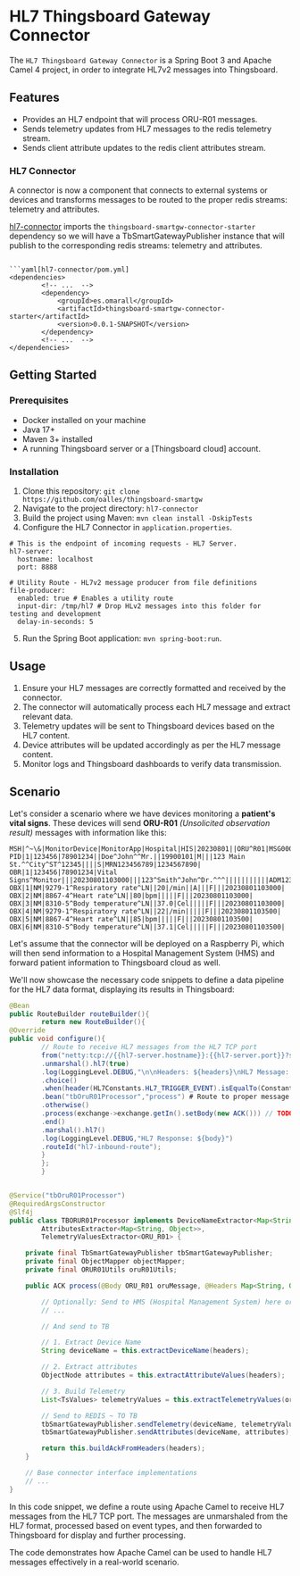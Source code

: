 # HL7 Thingsboard Gateway Connector

The `HL7 Thingsboard Gateway Connector` is a Spring Boot 3 and Apache Camel 4 project, in order to integrate HL7v2
messages into Thingsboard.

## Features

* Provides an HL7 endpoint that will process ORU-R01 messages.
* Sends telemetry updates from HL7 messages to the redis telemetry stream.
* Sends client attribute updates to the redis client attributes stream.

### HL7 Connector

A connector is now a component that connects to external systems or devices and transforms messages to be routed to the
proper redis streams: telemetry and attributes.

[hl7-connector](./hl7-connector) imports the `thingsboard-smartgw-connector-starter` dependency so we will have a
TbSmartGatewayPublisher instance that will publish to the corresponding redis streams: telemetry and attributes.

```java[hl7-connector/src/main/java/es/omarall/thingsboard/smartgw/connector/hl7/HL7Connector.java]

```yaml[hl7-connector/pom.yml]
<dependencies>
        <!-- ...  -->    
        <dependency>
            <groupId>es.omarall</groupId>
            <artifactId>thingsboard-smartgw-connector-starter</artifactId>
            <version>0.0.1-SNAPSHOT</version>
        </dependency>
        <!-- ...  -->
</dependencies>
```

## Getting Started

### Prerequisites

* Docker installed on your machine
* Java 17+
* Maven 3+ installed
* A running Thingsboard server or a [Thingsboard cloud] account.

### Installation

1. Clone this repository: `git clone https://github.com/oalles/thingsboard-smartgw`
2. Navigate to the project directory: `hl7-connector`
3. Build the project using Maven: `mvn clean install -DskipTests`
4. Configure the HL7 Connector in `application.properties`.

```yaml[hl7-connector/src/main/resources/application.yml]
# This is the endpoint of incoming requests - HL7 Server.
hl7-server:
  hostname: localhost
  port: 8888

# Utility Route - HL7v2 message producer from file definitions
file-producer:
  enabled: true # Enables a utility route
  input-dir: /tmp/hl7 # Drop HLv2 messages into this folder for testing and development
  delay-in-seconds: 5
```

5. Run the Spring Boot application: `mvn spring-boot:run`.

## Usage

1. Ensure your HL7 messages are correctly formatted and received by the connector.
2. The connector will automatically process each HL7 message and extract relevant data.
3. Telemetry updates will be sent to Thingsboard devices based on the HL7 content.
4. Device attributes will be updated accordingly as per the HL7 message content.
5. Monitor logs and Thingsboard dashboards to verify data transmission.

## Scenario

Let's consider a scenario where we have devices monitoring a **patient's vital signs**.
These devices will send **ORU-R01** *(Unsolicited observation result)* messages with information like this:

```text
MSH|^~\&|MonitorDevice|MonitorApp|Hospital|HIS|20230801||ORU^R01|MSG00001|P|2.3|
PID|1|123456|78901234||Doe^John^^Mr.||19900101|M|||123 Main St.^^City^ST^12345||||S|MRN123456789|1234567890|
OBR|1|123456|78901234|Vital Signs^Monitor|||20230801103000|||123^Smith^John^Dr.^^^|||||||||||ADM1234567890|20230801103000|
OBX|1|NM|9279-1^Respiratory rate^LN||20|/min||A|||F|||20230801103000|
OBX|2|NM|8867-4^Heart rate^LN||80|bpm|||||F|||20230801103000|
OBX|3|NM|8310-5^Body temperature^LN||37.0|Cel|||||F|||20230801103000|
OBX|4|NM|9279-1^Respiratory rate^LN||22|/min|||||F|||20230801103500|
OBX|5|NM|8867-4^Heart rate^LN||85|bpm|||||F|||20230801103500|
OBX|6|NM|8310-5^Body temperature^LN||37.1|Cel|||||F|||20230801103500|
```

Let's assume that the connector will be deployed on a Raspberry Pi, which will then send information to a Hospital
Management System (HMS) and forward patient information to Thingsboard cloud as well.

We'll now showcase the necessary code snippets to define a data pipeline for the HL7 data format, displaying its results
in Thingsboard:

````java
@Bean
public RouteBuilder routeBuilder(){
        return new RouteBuilder(){
@Override
public void configure(){
        // Route to receive HL7 messages from the HL7 TCP port
        from("netty:tcp://{{hl7-server.hostname}}:{{hl7-server.port}}?sync=true&decoders=#hl7decoder&encoders=#hl7encoder")
        .unmarshal().hl7(true)
        .log(LoggingLevel.DEBUG,"\n\nHeaders: ${headers}\nHL7 Message: ${body}")
        .choice()
        .when(header(HL7Constants.HL7_TRIGGER_EVENT).isEqualTo(Constants.RO1_TRIGGER_EVENT))
        .bean("tbOruR01Processor","process") # Route to proper message processor based on event type
        .otherwise()
        .process(exchange->exchange.getIn().setBody(new ACK())) // TODO: Default Message processor
        .end()
        .marshal().hl7()
        .log(LoggingLevel.DEBUG,"HL7 Response: ${body}")
        .routeId("hl7-inbound-route");
        }
        };
        }
````

```java

@Service("tbOruR01Processor")
@RequiredArgsConstructor
@Slf4j
public class TBORUR01Processor implements DeviceNameExtractor<Map<String, Object>>,
        AttributesExtractor<Map<String, Object>>,
        TelemetryValuesExtractor<ORU_R01> {

    private final TbSmartGatewayPublisher tbSmartGatewayPublisher;
    private final ObjectMapper objectMapper;
    private final ORUR01Utils oruR01Utils;

    public ACK process(@Body ORU_R01 oruMessage, @Headers Map<String, Object> headers) {

        // Optionally: Send to HMS (Hospital Management System) here or in a separate route or processor
        // ...

        // And send to TB

        // 1. Extract Device Name
        String deviceName = this.extractDeviceName(headers);

        // 2. Extract attributes
        ObjectNode attributes = this.extractAttributeValues(headers);

        // 3. Build Telemetry
        List<TsValues> telemetryValues = this.extractTelemetryValues(oruMessage);

        // Send to REDIS ~ TO TB
        tbSmartGatewayPublisher.sendTelemetry(deviceName, telemetryValues);
        tbSmartGatewayPublisher.sendAttributes(deviceName, attributes);

        return this.buildAckFromHeaders(headers);
    }

    // Base connector interface implementations
    // ...
}
```

In this code snippet, we define a route using Apache Camel to receive HL7 messages from the HL7 TCP port.
The messages are unmarshaled from the HL7 format, processed based on event types, and then forwarded to Thingsboard for
display and further processing.

The code demonstrates how Apache Camel can be used to handle HL7 messages effectively in a real-world scenario.




